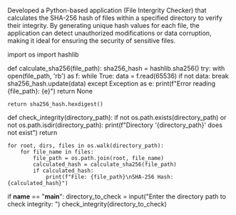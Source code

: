 Developed a Python-based application (File Intergrity Checker) that calculates the SHA-256 hash of files within a specified directory to verify their integrity. By generating unique hash values for each file, the application can detect unauthorized modifications or data corruption, making it ideal for ensuring the security of sensitive files.


import os
import hashlib

def calculate_sha256(file_path):
    sha256_hash = hashlib.sha256()
    try:
        with open(file_path, 'rb') as f:
            while True:
                data = f.read(65536)
                if not data:
                    break
                sha256_hash.update(data)
    except Exception as e:
        print(f"Error reading {file_path}: {e}")
        return None
    
    return sha256_hash.hexdigest()

def check_integrity(directory_path):
    if not os.path.exists(directory_path) or not os.path.isdir(directory_path):
        print(f"Directory '{directory_path}' does not exist")
        return

    for root, dirs, files in os.walk(directory_path):
        for file_name in files:
            file_path = os.path.join(root, file_name)
            calculated_hash = calculate_sha256(file_path)
            if calculated_hash:
                print(f"File: {file_path}\nSHA-256 Hash: {calculated_hash}")

if __name__ == "__main__":
    directory_to_check = input("Enter the directory path to check integrity: ")
    check_integrity(directory_to_check)
